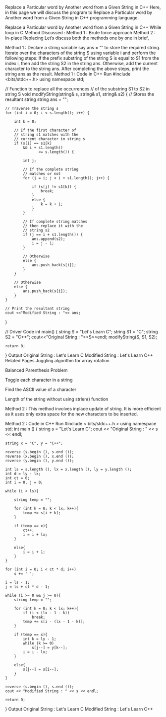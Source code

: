 Replace a Particular word by Another word from a Given String in C++
Here, in this page we will discuss the program to Replace a Particular word by Another word from a Given String in C++ programming language.

Replace a Particular word by Another word from a Given String in C++
While loop in C
Method Discussed :
Method 1 : Brute force approach
Method 2 : In-place Replacing
Let’s discuss both the methods one by one in brief,

Method 1 :
Declare a string variable say ans = “” to store the required string.
Iterate over the characters of the string S using variable i and perform the following steps:
If the prefix substring of the string S is equal to S1 from the index i, then add the string S2 in the string ans.
Otherwise, add the current character to the string ans.
After completing the above steps, print the string ans as the result.
Method 1 : Code in C++
Run
#include <bits/stdc++.h>
using namespace std;
 
// Function to replace all the occurrences
// of the substring S1 to S2 in string S
void modifyString(string& s, string& s1,
                  string& s2)
{
    // Stores the resultant string
    string ans = "";
 
    // Traverse the string s
    for (int i = 0; i < s.length(); i++) {
 
        int k = 0;
 
        // If the first character of
        // string s1 matches with the
        // current character in string s
        if (s[i] == s1[k]
            && i + s1.length()
                   <= s.length()) {
 
            int j;
 
            // If the complete string
            // matches or not
            for (j = i; j < i + s1.length(); j++) {
 
                if (s[j] != s1[k]) {
                    break;
                }
                else {
                    k = k + 1;
                }
            }
 
            // If complete string matches
            // then replace it with the
            // string s2
            if (j == i + s1.length()) {
                ans.append(s2);
                i = j - 1;
            }
 
            // Otherwise
            else {
                ans.push_back(s[i]);
            }
        }
 
        // Otherwise
        else {
            ans.push_back(s[i]);
        }
    }
 
    // Print the resultant string
    cout <<"Modified String : "<< ans;
}
 
// Driver Code
int main()
{
    string S = "Let's Learn C";
    string S1 = "C";
    string S2 = "C++";
    cout<<"Original String : "<<S<<endl;
    modifyString(S, S1, S2);
 
    return 0;
}
Output
Original String : Let's Learn C
Modified String : Let's Learn C++
Related Pages
Juggling algorithm for array rotation
 
Balanced Parenthesis Problem
 
Toggle each character in a string

Find the ASCII value of a character

Length of the string without using strlen() function

Method 2 :
This method involves inplace update of string. It is more efficient as it uses only extra space for the new characters to be inserted.

Method 2 : Code in C++
Run
#include < bits/stdc++.h >
using namespace std;
int main ()
{
    string s = "Let's Learn C";
    cout << "Original String : " << s << endl;
  
    string x = "C", y = "C++";

    reverse (s.begin (), s.end ());
    reverse (x.begin (), x.end ());
    reverse (y.begin (), y.end ());

    int ls = s.length (), lx = x.length (), ly = y.length ();
    int d = ly - lx;
    int ct = 0;
    int i = 0, j = 0;

    while (i < ls){
      
        string temp = "";
      
        for (int k = 0; k < lx; k++){
	        temp += s[i + k];
	    }

        if (temp == x){
	        ct++;
	        i = i + lx;
        }
      
        else{
	        i = i + 1;
	    }
    }

    for (int i = 0; i < ct * d; i++)
        s += ' ';
  
    i = ls - 1;
    j = ls + ct * d - 1;
  
    while (i >= 0 && j >= 0){
        string temp = "";
        
        for (int k = 0; k < lx; k++){
	        if (i < (lx - 1 - k))
	            break;
	        temp += s[i - (lx - 1 - k)];
	    }
      
        if (temp == x){
	        int k = ly - 1;
	        while (k >= 0)
	            s[j--] = y[k--];
	        i = i - lx;
	    }
        
        else{
	        s[j--] = s[i--];
	    }
    }
    
    reverse (s.begin (), s.end ());
    cout << "Modified String : " << s << endl;

    return 0;
}
Output
Original String : Let's Learn C
Modified String : Let's Learn C++
